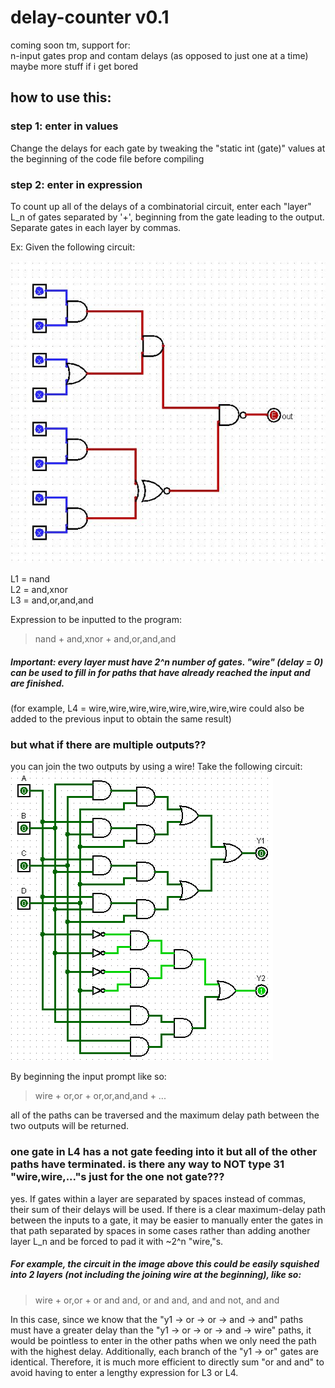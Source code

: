 # delay-counter v0.1
coming soon tm, support for:  
n-input gates
prop and contam delays (as opposed to just one at a time)  
maybe more stuff if i get bored  

## how to use this:
### step 1: enter in values

Change the delays for each gate by tweaking the "static int (gate)" values at the beginning of the code file before compiling

### step 2: enter in expression

To count up all of the delays of a combinatorial circuit, enter each "layer" L_n of gates separated by '+', beginning from the gate leading to the output. Separate gates in each layer by commas.

Ex: Given the following circuit:  

![ex1](https://raw.githubusercontent.com/Derposoft/delay-counter/master/im%20in%20too%20deep.JPG)

L1 = nand  
L2 = and,xnor  
L3 = and,or,and,and  

Expression to be inputted to the program:  
> nand + and,xnor + and,or,and,and  

##### Important: every layer must have 2^n number of gates. "wire" (delay = 0) can be used to fill in for paths that have already reached the input and are finished.
(for example, L4 = wire,wire,wire,wire,wire,wire,wire,wire could also be added to the previous input to obtain the same result)

### but what if there are multiple outputs??  
you can join the two outputs by using a wire! Take the following circuit:  
![please render](https://raw.githubusercontent.com/Derposoft/delay-counter/master/plc-program-implement-combinational-logic-circuit-2-02.png)  

By beginning the input prompt like so:  
> wire + or,or + or,or,and,and + ...  

all of the paths can be traversed and the maximum delay path between the two outputs will be returned.
  
### one gate in L4 has a not gate feeding into it but all of the other paths have terminated. is there any way to NOT type 31 "wire,wire,..."s just for the one not gate???  

yes. If gates within a layer are separated by spaces instead of commas, their sum of their delays will be used. If there is a clear maximum-delay path between the inputs to a gate, it may be easier to manually enter the gates in that path separated by spaces in some cases rather than adding another layer L_n and be forced to pad it with ~2^n "wire,"s.  

##### For example, the circuit in the image above this could be easily squished into 2 layers (not including the joining wire at the beginning), like so:  

> wire + or,or + or and and, or and and, and and not, and and  

In this case, since we know that the "y1 -> or -> or -> and -> and" paths must have a greater delay than the "y1 -> or -> or -> and -> wire" paths, it would be pointless to enter in the other paths when we only need the path with the highest delay. Additionally, each branch of the "y1 -> or" gates are identical. Therefore, it is much more efficient to directly sum "or and and" to avoid having to enter a lengthy expression for L3 or L4.
